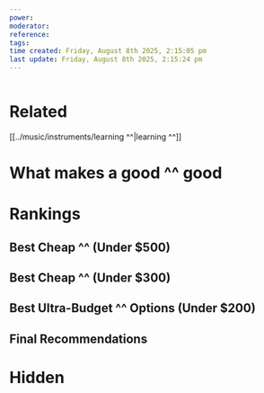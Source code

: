 ```yaml
---
power: 
moderator:
reference:
tags: 
time created: Friday, August 8th 2025, 2:15:05 pm
last update: Friday, August 8th 2025, 2:15:24 pm
---
```

```table-of-contents
```

# Related
[[../music/instruments/learning ^^|learning ^^]]
# What makes a good ^^ good

# Rankings
## Best Cheap ^^ (Under $500)

## Best Cheap ^^ (Under $300)

## Best Ultra-Budget ^^ Options (Under $200)

## Final Recommendations

# Hidden
